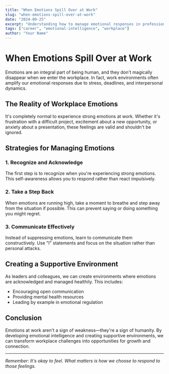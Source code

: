 ```yaml
---
title: "When Emotions Spill Over at Work"
slug: "when-emotions-spill-over-at-work"
date: "2024-09-25"
excerpt: "Understanding how to manage emotional responses in professional environments and maintain productivity."
tags: ["career", "emotional-intelligence", "workplace"]
author: "Your Name"
---
```


# When Emotions Spill Over at Work

Emotions are an integral part of being human, and they don't magically disappear when we enter the workplace. In fact, work environments often amplify our emotional responses due to stress, deadlines, and interpersonal dynamics.

## The Reality of Workplace Emotions

It's completely normal to experience strong emotions at work. Whether it's frustration with a difficult project, excitement about a new opportunity, or anxiety about a presentation, these feelings are valid and shouldn't be ignored.

## Strategies for Managing Emotions

### 1. Recognize and Acknowledge
The first step is to recognize when you're experiencing strong emotions. This self-awareness allows you to respond rather than react impulsively.

### 2. Take a Step Back
When emotions are running high, take a moment to breathe and step away from the situation if possible. This can prevent saying or doing something you might regret.

### 3. Communicate Effectively
Instead of suppressing emotions, learn to communicate them constructively. Use "I" statements and focus on the situation rather than personal attacks.

## Creating a Supportive Environment

As leaders and colleagues, we can create environments where emotions are acknowledged and managed healthily. This includes:

- Encouraging open communication
- Providing mental health resources
- Leading by example in emotional regulation

## Conclusion

Emotions at work aren't a sign of weakness—they're a sign of humanity. By developing emotional intelligence and creating supportive environments, we can transform workplace challenges into opportunities for growth and connection.

---

*Remember: It's okay to feel. What matters is how we choose to respond to those feelings.*
